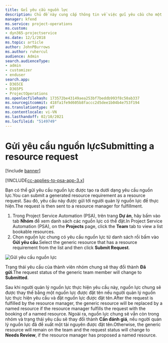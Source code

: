 ```yaml
---
title: Gửi yêu cầu nguồn lực
description: Chủ đề này cung cấp thông tin về việc gửi yêu cầu cho một nguồn lực dự án.
manager: kfend
ms.service: project-operations
ms.custom:
- dyn365-projectservice
ms.date: 12/1/2018
ms.topic: article
author: JohnPBurrows
ms.author: ruhercul
audience: Admin
search.audienceType:
- admin
- customizer
- enduser
search.app:
- D365CE
- D365PS
- ProjectOperations
ms.openlocfilehash: 173572be43149aea253bf7beddb993f8c50ab337
ms.sourcegitcommit: 418fa1fe9d605b8faccc2d5dee1b04b4e753f194
ms.translationtype: HT
ms.contentlocale: vi-VN
ms.lasthandoff: 02/10/2021
ms.locfileid: "5149749"
---
```

# <a name="submitting-a-resource-request"></a><span data-ttu-id="d37a9-103">Gửi yêu cầu nguồn lực</span><span class="sxs-lookup"><span data-stu-id="d37a9-103">Submitting a resource request</span></span>

[!include [banner](../includes/psa-now-project-operations.md)]

[!INCLUDE[cc-applies-to-psa-app-3.x](../includes/cc-applies-to-psa-app-3x.md)]

<span data-ttu-id="d37a9-104">Bạn có thể gửi yêu cầu nguồn lực được tạo ra dưới dạng yêu cầu nguồn lực.</span><span class="sxs-lookup"><span data-stu-id="d37a9-104">You can submit a generated resource requirement as a resource request.</span></span> <span data-ttu-id="d37a9-105">Sau đó, yêu cầu này được gửi tới người quản lý nguồn lực để thực hiện.</span><span class="sxs-lookup"><span data-stu-id="d37a9-105">The request is then sent to a resource manager for fulfillment.</span></span>

1. <span data-ttu-id="d37a9-106">Trong Project Service Automation (PSA), trên trang **Dự án**, hãy bấm vào tab **Nhóm** để xem danh sách các nguồn lực có thể đặt.</span><span class="sxs-lookup"><span data-stu-id="d37a9-106">In Project Service Automation (PSA), on the **Projects** page, click the **Team** tab to view a list bookable resources.</span></span> 
2. <span data-ttu-id="d37a9-107">Chọn nguồn lực chung có yêu cầu nguồn lực từ danh sách rồi bấm vào **Gửi yêu cầu**.</span><span class="sxs-lookup"><span data-stu-id="d37a9-107">Select the generic resource that has a resource requirement from the list and then click **Submit Request**.</span></span>

![Gửi yêu cầu nguồn lực](media/RM-how-to-18.png)

<span data-ttu-id="d37a9-109">Trạng thái yêu cầu của thành viên nhóm chung sẽ thay đổi thành **Đã gửi**.</span><span class="sxs-lookup"><span data-stu-id="d37a9-109">The request status of the generic team member will change to **Submitted**.</span></span>

<span data-ttu-id="d37a9-110">Sau khi người quản lý nguồn lực thực hiện yêu cầu này, nguồn lực chung sẽ được thay thế bằng một nguồn lực được đặt tên nếu người quản lý nguồn lực thực hiện yêu cầu và đặt nguồn lực được đặt tên.</span><span class="sxs-lookup"><span data-stu-id="d37a9-110">After the request is fulfilled by the resource manager, the generic resource will be replaced by a named resource if the resource manager fulfills the request with the booking of a named resource.</span></span> <span data-ttu-id="d37a9-111">Ngoài ra, nguồn lực chung sẽ vẫn còn trong nhóm và trạng thái yêu cầu sẽ thay đổi thành **Cần đánh giá**, nếu người quản lý nguồn lực đã đề xuất một tài nguyên được đặt tên.</span><span class="sxs-lookup"><span data-stu-id="d37a9-111">Otherwise, the generic resource will remain on the team and the request status will change to **Needs Review**, if the resource manager has proposed a named resource.</span></span>
